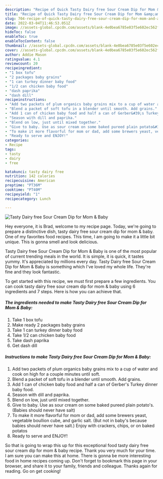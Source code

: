 ```yaml
---
description: "Recipe of Quick Tasty Dairy free Sour Cream Dip for Mom &amp;amp; Baby"
title: "Recipe of Quick Tasty Dairy free Sour Cream Dip for Mom &amp;amp; Baby"
slug: 704-recipe-of-quick-tasty-dairy-free-sour-cream-dip-for-mom-and-amp-baby
date: 2022-03-04T11:46:53.051Z
image: //assets-global.cpcdn.com/assets/blank-4e0bea6785e03f5e602ec562f230caae08da540cada707380b4fe1bbebba43da.png
hideToc: false
enableToc: true
enableTocContent: false
thumbnail: //assets-global.cpcdn.com/assets/blank-4e0bea6785e03f5e602ec562f230caae08da540cada707380b4fe1bbebba43da.png
cover: //assets-global.cpcdn.com/assets/blank-4e0bea6785e03f5e602ec562f230caae08da540cada707380b4fe1bbebba43da.png
author: Addie Mason
ratingvalue: 4.1
reviewcount: 20
recipeingredient:
- "1 box tofu"
- "2 packages baby grains"
- "1 can turkey dinner baby food"
- "1/2 can chicken baby food"
- "dash paprika"
- "dash dill"
recipeinstructions:
- "Add two packets of plum organics baby grains mix to a cup of water and cook on high for a couple minutes until soft."
- "Blend a packet of soft tofu in a blender until smooth. Add grains."
- "Add 1 can of chicken baby food and half a can of Gerber&#39;s Turkey dinner baby food."
- "Season with dill and paprika."
- "Blend on low, just until mixed together."
- "Give to baby. Use as sour cream on some baked pureed plain potato&#39;s. (Babies should never have salt)"
- "To make it more flavorful for mom or dad, add some brewers yeast, vegetable boullion cube, and garlic salt. (But not in baby&#39;s because babies should never have salt.) Enjoy with crackers, chips, or on baked potatos"
- "Ready to serve and ENJOY!"
categories:
- Recipe
tags:
- tasty
- dairy
- free

katakunci: tasty dairy free 
nutrition: 142 calories
recipecuisine: American
preptime: "PT36M"
cooktime: "PT40M"
recipeyield: "1"
recipecategory: Lunch

---
```



![Tasty Dairy free Sour Cream Dip for Mom &amp; Baby](//assets-global.cpcdn.com/assets/blank-4e0bea6785e03f5e602ec562f230caae08da540cada707380b4fe1bbebba43da.png)

Hey everyone, it is Brad, welcome to my recipe page. Today, we're going to prepare a distinctive dish, tasty dairy free sour cream dip for mom &amp; baby. One of my favorites food recipes. This time, I am going to make it a little bit unique. This is gonna smell and look delicious.

Tasty Dairy free Sour Cream Dip for Mom &amp; Baby is one of the most popular of current trending meals in the world. It is simple, it is quick, it tastes yummy. It's appreciated by millions every day. Tasty Dairy free Sour Cream Dip for Mom &amp; Baby is something which I've loved my whole life. They're fine and they look fantastic.




To get started with this recipe, we must first prepare a few ingredients. You can cook tasty dairy free sour cream dip for mom &amp; baby using 6 ingredients and 7 steps. Here is how you can achieve that.

<!--inarticleads1-->

##### The ingredients needed to make Tasty Dairy free Sour Cream Dip for Mom &amp; Baby:

1. Take 1 box tofu
1. Make ready 2 packages baby grains
1. Take 1 can turkey dinner baby food
1. Take 1/2 can chicken baby food
1. Take dash paprika
1. Get dash dill




<!--inarticleads2-->

##### Instructions to make Tasty Dairy free Sour Cream Dip for Mom &amp; Baby:

1. Add two packets of plum organics baby grains mix to a cup of water and cook on high for a couple minutes until soft.
1. Blend a packet of soft tofu in a blender until smooth. Add grains.
1. Add 1 can of chicken baby food and half a can of Gerber&#39;s Turkey dinner baby food.
1. Season with dill and paprika.
1. Blend on low, just until mixed together.
1. Give to baby. Use as sour cream on some baked pureed plain potato&#39;s. (Babies should never have salt)
1. To make it more flavorful for mom or dad, add some brewers yeast, vegetable boullion cube, and garlic salt. (But not in baby&#39;s because babies should never have salt.) Enjoy with crackers, chips, or on baked potatos
1. Ready to serve and ENJOY!



So that is going to wrap this up for this exceptional food tasty dairy free sour cream dip for mom &amp; baby recipe. Thank you very much for your time. I am sure you can make this at home. There is gonna be more interesting food in home recipes coming up. Don't forget to bookmark this page in your browser, and share it to your family, friends and colleague. Thanks again for reading. Go on get cooking!
